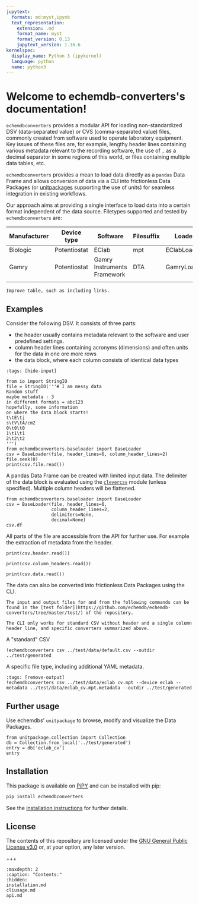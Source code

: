 ```yaml
---
jupytext:
  formats: md:myst,ipynb
  text_representation:
    extension: .md
    format_name: myst
    format_version: 0.13
    jupytext_version: 1.16.6
kernelspec:
  display_name: Python 3 (ipykernel)
  language: python
  name: python3
---
```


# Welcome to echemdb-converters's documentation!

`echemdbconverters` provides a modular API for loading non-standardized DSV (data-separated value) or CVS (comma-separated value) files, commonly created from software used to operate laboratory equipment.
Key issues of these files are, for example, lengthy header lines containing various metadata relevant to the recording software,
the use of `,` as a decimal separator in some regions of this world,
or files containing multiple data tables, etc.

`echemdbconverters` provides a mean to load data directly as a `pandas` Data Frame and allows conversion of data via a CLI into frictionless Data Packages (or [unitpackages](https://github.com/echemdb/) supporting the use of units) for seamless integration in existing workflows.

Our approach aims at providing a single interface to load data into a certain format independent of the data source.
Filetypes supported and tested by `echemdbconverters` are:

| Manufacturer | Device type  | Software                    | Filesuffix | Loader      | device |
|--------------|--------------|-----------------------------|------------|-------------|--------|
| Biologic     | Potentiostat | EClab                       | mpt        | EClabLoader | eclab  |
| Gamry        | Potentiostat | Gamry Instruments Framework | DTA        | GamryLoader | gamry  |
|              |              |                             |            |             |        |

```{todo}
Improve table, such as including links.
```

## Examples

Consider the following DSV. It consists of three parts:

* the header usually contains metadata relevant to the software and user predefined settings.
* column header lines containing acronyms (dimensions) and often units for the data in one ore more rows
* the data block, where each column consists of identical data types

```{code-cell} ipython3
:tags: [hide-input]

from io import StringIO
file = StringIO('''# I am messy data
Random stuff
maybe metadata : 3
in different formats = abc123
hopefully, some information
on where the data block starts!
t\tE\tj
s\tV\tA/cm2
0\t0\t0
1\t1\t1
2\t2\t2
''')
from echemdbconverters.baseloader import BaseLoader
csv = BaseLoader(file, header_lines=6, column_header_lines=2)
file.seek(0)
print(csv.file.read())
```

A pandas Data Frame can be created with limited input data.
The delimiter of the data block is evaluated using the [`clevercsv`](https://clevercsv.readthedocs.io/en/latest/index.html) module (unless specified).
Multiple column headers will be flattened.

```{code-cell} ipython3
from echemdbconverters.baseloader import BaseLoader
csv = BaseLoader(file, header_lines=6,
                 column_header_lines=2,
                 delimiters=None,
                 decimal=None)
csv.df
```

All parts of the file are accessible from the API for further use. For example the extraction of metadata from the header.

```{code-cell} ipython3
print(csv.header.read())
```

```{code-cell} ipython3
print(csv.column_headers.read())
```

```{code-cell} ipython3
print(csv.data.read())
```

The data can also be converted into frictionless Data Packages using the CLI.

```{note}
The input and output files for and from the following commands can be found in the [test folder](https://github.com/echemdb/echemdb-converters/tree/master/test/) of the repository.

The CLI only works for standard CSV without header and a single column header line, and specific converters summarized above.
```

A "standard" CSV

```{code-cell} ipython3
!echemdbconverters csv ../test/data/default.csv --outdir ../test/generated
```

A specific file type, including additional YAML metadata.

```{code-cell} ipython3
:tags: [remove-output]
!echemdbconverters csv ../test/data/eclab_cv.mpt --device eclab --metadata ../test/data/eclab_cv.mpt.metadata --outdir ../test/generated
```

## Further usage

Use echemdbs' `unitpackage` to browse, modify and visualize the Data Packages.

```{code-cell} ipython3
from unitpackage.collection import Collection
db = Collection.from_local('../test/generated')
entry = db['eclab_cv']
entry
```

## Installation

This package is available on [PiPY](https://pypi.org/project/echemdbconverters/) and can be installed with pip:

```sh .noeval
pip install echemdbconverters
```

See the [installation instructions](installation.md) for further details.

<!--
You can cite this project as described [on our zenodo page](https://zenodo.org/badge/latestdoi/XXXXXX).
-->

## License

The contents of this repository are licensed under the [GNU General Public
License v3.0](https://www.gnu.org/licenses/gpl-3.0.html) or, at your option, any later version.

+++

```{toctree}
:maxdepth: 2
:caption: "Contents:"
:hidden:
installation.md
cliusage.md
api.md
```
